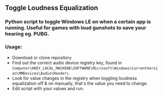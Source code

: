 ## Toggle Loudness Equalization

### Python script to toggle Windows LE on when a certain app is running. Useful for games with loud gunshots to save your hearing eg. PUBG.

### Usage:

- Download or clone repository
- Find out the correct audio device registry key, found in `Computer\HKEY_LOCAL_MACHINE\SOFTWARE\Microsoft\Windows\CurrentVersion\MMDevices\Audio\Render\`.
- Look for value changes in the registry when toggling loudness equalization off & on manually, that's the value you need to change.
- Edit script with your values and run.
